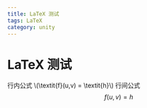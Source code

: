 ```yaml
---
title: LaTeX 测试
tags: LaTeX 
category: unity
---
```

# LaTeX 测试

行内公式 \\(\textit{f}(u,v) = \textit{h}\\)
行间公式 $$\textit{f}(u,v) = \textit{h}$$